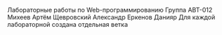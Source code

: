 Лабораторные работы по Web-программированию
Группа АВТ-012
Михеев Артём
Щевровский Александр
Еркенов Данияр
Для каждой лабораторной создана отдельная ветка
